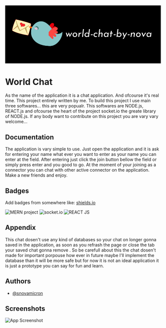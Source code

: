 
![Logo](https://raw.githubusercontent.com/snovamicron/world-chat/6a33ec49165c92c98af0ee292fef9a2a3a42099d/page-logo.png)


# World Chat

As the name of the application it is a chat application.
And ofcourse it's real time. This project entirely written by me.
To build this project I use main three softwares... this are very
popualr. This softwares are NODE.js, REACT.js and ofcourse the heart
of the project socket.io the greate library of NODE.js. If any body 
want to contribute on this project you are vary vary welcome...



## Documentation

The application is vary simple to use.
Just open the application and it is ask for entering your name
what ever you want to enter as your name you can enter at the field.
After entering just click the join button bellow the field or simply
press enter and you good to go. At the moment of your joining as a 
connector you can chat with other active connector on the application.
Make a new friends and enjoy.


## Badges

Add badges from somewhere like: [shields.io](https://shields.io/)

![MERN project](https://img.shields.io/badge/build-MERN-green?)
![socket.io](https://img.shields.io/badge/server-socket.io-blue) 
![REACT JS](https://img.shields.io/badge/client-REACT.js-brightgreen)


## Appendix

This chat dosen't use any kind of databases so your chat on longer
gonna saved in the application, as soon as you refrash the page or
close the tab your saved chat gonna remove .
So be carefull about this the chat dosen't made for important
porpouse how ever in future maybe I'll implement the database than
it will be more safe but for now it is not an ideal application it 
is just a prototype you can say for fun and learn.

## Authors

- [@snovamicron](https://github.com/snovamicron)

## Screenshots

![App Screenshot](https://via.placeholder.com/468x300?text=App+Screenshot+Here)


